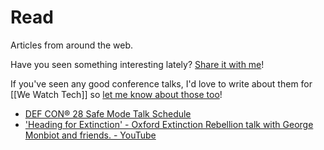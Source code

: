 # Read

Articles from around the web.

Have you seen something interesting lately? [Share it with me](https://github.com/amorriscode/second-brain/issues/new)!

If you've seen any good conference talks, I'd love to write about them for [[We Watch Tech]] so [let me know about those too](https://github.com/amorriscode/second-brain/issues/new)!

- [DEF CON® 28 Safe Mode Talk Schedule](https://defcon.org/html/defcon-safemode/dc-safemode-schedule.html)
- ['Heading for Extinction' - Oxford Extinction Rebellion talk with George Monbiot and friends. - YouTube](https://www.youtube.com/watch?v=n__y1FXK_jE)
